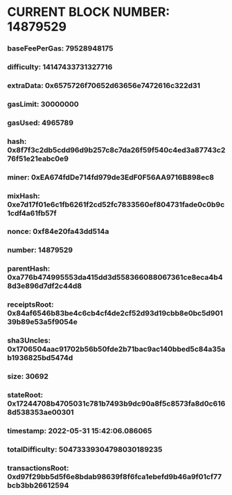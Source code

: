 # CURRENT BLOCK NUMBER: 14879529

### baseFeePerGas: 79528948175
### difficulty: 14147433731327716
### extraData: 0x6575726f70652d63656e7472616c322d31
### gasLimit: 30000000
### gasUsed: 4965789
### hash: 0x8f7f3c2db5cdd96d9b257c8c7da26f59f540c4ed3a87743c276f51e21eabc0e9
### miner: 0xEA674fdDe714fd979de3EdF0F56AA9716B898ec8
### mixHash: 0xe7d17f01e6c1fb6261f2cd52fc7833560ef804731fade0c0b9c1cdf4a61fb57f
### nonce: 0xf84e20fa43dd514a
### number: 14879529
### parentHash: 0xa776b474995553da415dd3d558366088067361ce8eca4b48d3e896d7df2c44d8
### receiptsRoot: 0x84af6546b83be4c6cb4cf4de2cf52d93d19cbb8e0bc5d90139b89e53a5f9054e
### sha3Uncles: 0x1706504aac91702b56b50fde2b71bac9ac140bbed5c84a35ab1936825bd5474d
### size: 30692
### stateRoot: 0x17244708b4705031c781b7493b9dc90a8f5c8573fa8d0c6168d538353ae00301
### timestamp: 2022-05-31 15:42:06.086065
### totalDifficulty: 50473339304798030189235
### transactionsRoot: 0xd97f29bb5d5f6e8bdab98639f8f6fca1ebefd9b46a9f01cf77bcb3bb26612594
